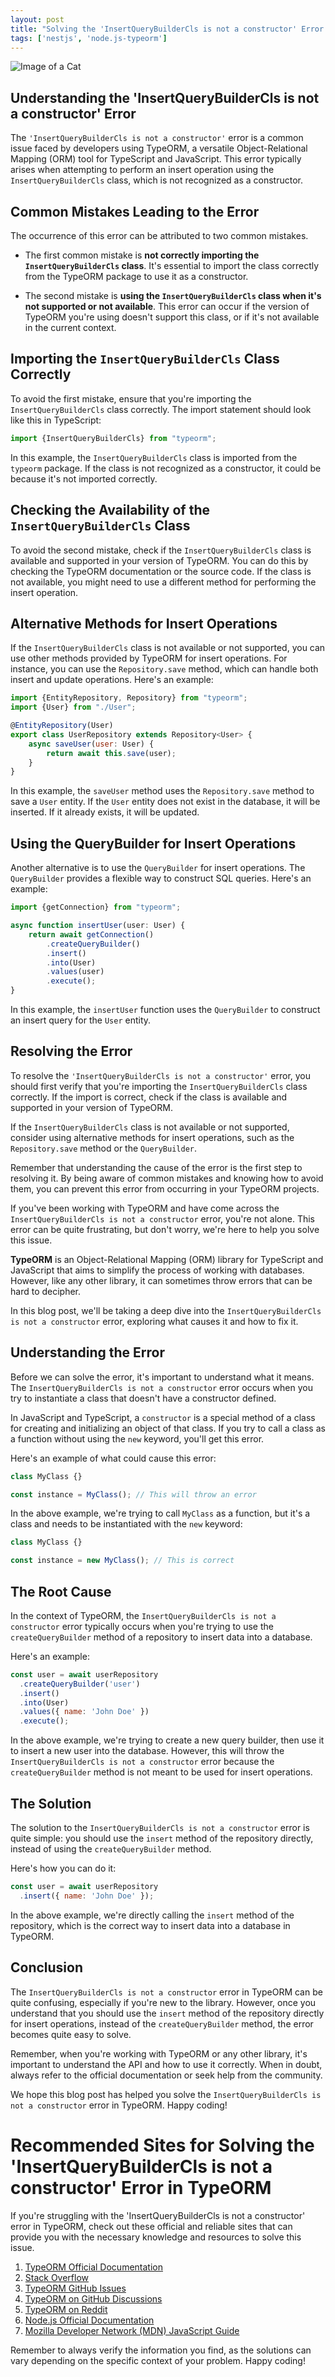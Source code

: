 ```yaml
---
layout: post
title: "Solving the 'InsertQueryBuilderCls is not a constructor' Error in TypeORM"
tags: ['nestjs', 'node.js-typeorm']
---
```


![Image of a Cat](http://source.unsplash.com/1600x900/?cat)

## **Understanding the 'InsertQueryBuilderCls is not a constructor' Error**

The `'InsertQueryBuilderCls is not a constructor'` error is a common issue faced by developers using TypeORM, a versatile Object-Relational Mapping (ORM) tool for TypeScript and JavaScript. This error typically arises when attempting to perform an insert operation using the `InsertQueryBuilderCls` class, which is not recognized as a constructor.

## **Common Mistakes Leading to the Error**

The occurrence of this error can be attributed to two common mistakes. 

* The first common mistake is **not correctly importing the `InsertQueryBuilderCls` class**. It's essential to import the class correctly from the TypeORM package to use it as a constructor.

* The second mistake is **using the `InsertQueryBuilderCls` class when it's not supported or not available**. This error can occur if the version of TypeORM you're using doesn't support this class, or if it's not available in the current context.

## **Importing the `InsertQueryBuilderCls` Class Correctly**

To avoid the first mistake, ensure that you're importing the `InsertQueryBuilderCls` class correctly. The import statement should look like this in TypeScript:

```typescript
import {InsertQueryBuilderCls} from "typeorm";
```

In this example, the `InsertQueryBuilderCls` class is imported from the `typeorm` package. If the class is not recognized as a constructor, it could be because it's not imported correctly.

## **Checking the Availability of the `InsertQueryBuilderCls` Class**

To avoid the second mistake, check if the `InsertQueryBuilderCls` class is available and supported in your version of TypeORM. You can do this by checking the TypeORM documentation or the source code. If the class is not available, you might need to use a different method for performing the insert operation.

## **Alternative Methods for Insert Operations**

If the `InsertQueryBuilderCls` class is not available or not supported, you can use other methods provided by TypeORM for insert operations. For instance, you can use the `Repository.save` method, which can handle both insert and update operations. Here's an example:

```javascript
import {EntityRepository, Repository} from "typeorm";
import {User} from "./User";

@EntityRepository(User)
export class UserRepository extends Repository<User> {
    async saveUser(user: User) {
        return await this.save(user);
    }
}
```

In this example, the `saveUser` method uses the `Repository.save` method to save a `User` entity. If the `User` entity does not exist in the database, it will be inserted. If it already exists, it will be updated.

## **Using the QueryBuilder for Insert Operations**

Another alternative is to use the `QueryBuilder` for insert operations. The `QueryBuilder` provides a flexible way to construct SQL queries. Here's an example:

```javascript
import {getConnection} from "typeorm";

async function insertUser(user: User) {
    return await getConnection()
        .createQueryBuilder()
        .insert()
        .into(User)
        .values(user)
        .execute();
}
```

In this example, the `insertUser` function uses the `QueryBuilder` to construct an insert query for the `User` entity.

## **Resolving the Error**

To resolve the `'InsertQueryBuilderCls is not a constructor'` error, you should first verify that you're importing the `InsertQueryBuilderCls` class correctly. If the import is correct, check if the class is available and supported in your version of TypeORM.

If the `InsertQueryBuilderCls` class is not available or not supported, consider using alternative methods for insert operations, such as the `Repository.save` method or the `QueryBuilder`.

Remember that understanding the cause of the error is the first step to resolving it. By being aware of common mistakes and knowing how to avoid them, you can prevent this error from occurring in your TypeORM projects.

If you've been working with TypeORM and have come across the `InsertQueryBuilderCls is not a constructor` error, you're not alone. This error can be quite frustrating, but don't worry, we're here to help you solve this issue. 

**TypeORM** is an Object-Relational Mapping (ORM) library for TypeScript and JavaScript that aims to simplify the process of working with databases. However, like any other library, it can sometimes throw errors that can be hard to decipher. 

In this blog post, we'll be taking a deep dive into the `InsertQueryBuilderCls is not a constructor` error, exploring what causes it and how to fix it. 

## Understanding the Error

Before we can solve the error, it's important to understand what it means. The `InsertQueryBuilderCls is not a constructor` error occurs when you try to instantiate a class that doesn't have a constructor defined. 

In JavaScript and TypeScript, a `constructor` is a special method of a class for creating and initializing an object of that class. If you try to call a class as a function without using the `new` keyword, you'll get this error. 

Here's an example of what could cause this error:

```javascript
class MyClass {}

const instance = MyClass(); // This will throw an error
```

In the above example, we're trying to call `MyClass` as a function, but it's a class and needs to be instantiated with the `new` keyword:

```javascript
class MyClass {}

const instance = new MyClass(); // This is correct
```

## The Root Cause

In the context of TypeORM, the `InsertQueryBuilderCls is not a constructor` error typically occurs when you're trying to use the `createQueryBuilder` method of a repository to insert data into a database.

Here's an example:

```javascript
const user = await userRepository
  .createQueryBuilder('user')
  .insert()
  .into(User)
  .values({ name: 'John Doe' })
  .execute();
```

In the above example, we're trying to create a new query builder, then use it to insert a new user into the database. However, this will throw the `InsertQueryBuilderCls is not a constructor` error because the `createQueryBuilder` method is not meant to be used for insert operations.

## The Solution

The solution to the `InsertQueryBuilderCls is not a constructor` error is quite simple: you should use the `insert` method of the repository directly, instead of using the `createQueryBuilder` method.

Here's how you can do it:

```javascript
const user = await userRepository
  .insert({ name: 'John Doe' });
```

In the above example, we're directly calling the `insert` method of the repository, which is the correct way to insert data into a database in TypeORM.

## Conclusion

The `InsertQueryBuilderCls is not a constructor` error in TypeORM can be quite confusing, especially if you're new to the library. However, once you understand that you should use the `insert` method of the repository directly for insert operations, instead of the `createQueryBuilder` method, the error becomes quite easy to solve.

Remember, when you're working with TypeORM or any other library, it's important to understand the API and how to use it correctly. When in doubt, always refer to the official documentation or seek help from the community.

We hope this blog post has helped you solve the `InsertQueryBuilderCls is not a constructor` error in TypeORM. Happy coding!
# Recommended Sites for Solving the 'InsertQueryBuilderCls is not a constructor' Error in TypeORM

If you're struggling with the 'InsertQueryBuilderCls is not a constructor' error in TypeORM, check out these official and reliable sites that can provide you with the necessary knowledge and resources to solve this issue. 

1. [TypeORM Official Documentation](https://typeorm.io/#/)
2. [Stack Overflow](https://stackoverflow.com/questions/tagged/typeorm)
3. [TypeORM GitHub Issues](https://github.com/typeorm/typeorm/issues)
4. [TypeORM on GitHub Discussions](https://github.com/typeorm/typeorm/discussions)
5. [TypeORM on Reddit](https://www.reddit.com/r/typeorm/)
6. [Node.js Official Documentation](https://nodejs.org/en/docs/)
7. [Mozilla Developer Network (MDN) JavaScript Guide](https://developer.mozilla.org/en-US/docs/Web/JavaScript/Guide)

Remember to always verify the information you find, as the solutions can vary depending on the specific context of your problem. Happy coding!